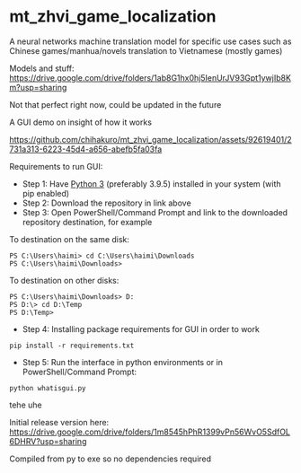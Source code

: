 # mt_zhvi_game_localization
A neural networks machine translation model for specific use cases such as Chinese games/manhua/novels translation to Vietnamese (mostly games)

Models and stuff: https://drive.google.com/drive/folders/1ab8G1hx0hj5IenUrJV93Gpt1ywjIb8Km?usp=sharing

Not that perfect right now, could be updated in the future

A GUI demo on insight of how it works

https://github.com/chihakuro/mt_zhvi_game_localization/assets/92619401/2731a313-6223-45d4-a656-abefb5fa03fa

Requirements to run GUI:

+ Step 1: Have [Python 3](https://www.python.org/downloads/release/python-395/) (preferably 3.9.5) installed in your system (with pip enabled)
+ Step 2: Download the repository in link above
+ Step 3: Open PowerShell/Command Prompt and link to the downloaded repository destination, for example

To destination on the same disk:
```
PS C:\Users\haimi> cd C:\Users\haimi\Downloads
PS C:\Users\haimi\Downloads>
```

To destination on other disks:
```
PS C:\Users\haimi\Downloads> D:
PS D:\> cd D:\Temp
PS D:\Temp>
```

+ Step 4: Installing package requirements for GUI in order to work

```
pip install -r requirements.txt
```

+ Step 5: Run the interface in python environments or in PowerShell/Command Prompt:

```
python whatisgui.py
```

tehe uhe

Initial release version here: https://drive.google.com/drive/folders/1m8545hPhR1399vPn56WvO5SdfOL6DHRV?usp=sharing

Compiled from py to exe so no dependencies required
